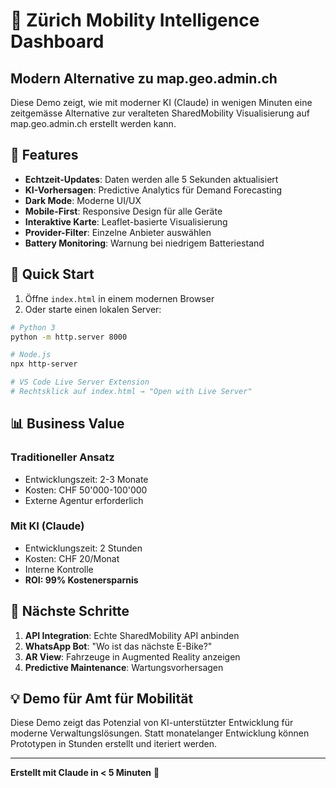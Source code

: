 # 🚀 Zürich Mobility Intelligence Dashboard

## Modern Alternative zu map.geo.admin.ch

Diese Demo zeigt, wie mit moderner KI (Claude) in wenigen Minuten eine zeitgemässe Alternative zur veralteten SharedMobility Visualisierung auf map.geo.admin.ch erstellt werden kann.

## 🎯 Features

- **Echtzeit-Updates**: Daten werden alle 5 Sekunden aktualisiert
- **KI-Vorhersagen**: Predictive Analytics für Demand Forecasting
- **Dark Mode**: Moderne UI/UX
- **Mobile-First**: Responsive Design für alle Geräte
- **Interaktive Karte**: Leaflet-basierte Visualisierung
- **Provider-Filter**: Einzelne Anbieter auswählen
- **Battery Monitoring**: Warnung bei niedrigem Batteriestand

## 🚀 Quick Start

1. Öffne `index.html` in einem modernen Browser
2. Oder starte einen lokalen Server:

```bash
# Python 3
python -m http.server 8000

# Node.js
npx http-server

# VS Code Live Server Extension
# Rechtsklick auf index.html → "Open with Live Server"
```

## 📊 Business Value

### Traditioneller Ansatz
- Entwicklungszeit: 2-3 Monate
- Kosten: CHF 50'000-100'000
- Externe Agentur erforderlich

### Mit KI (Claude)
- Entwicklungszeit: 2 Stunden
- Kosten: CHF 20/Monat
- Interne Kontrolle
- **ROI: 99% Kostenersparnis**

## 🔮 Nächste Schritte

1. **API Integration**: Echte SharedMobility API anbinden
2. **WhatsApp Bot**: "Wo ist das nächste E-Bike?"
3. **AR View**: Fahrzeuge in Augmented Reality anzeigen
4. **Predictive Maintenance**: Wartungsvorhersagen

## 💡 Demo für Amt für Mobilität

Diese Demo zeigt das Potenzial von KI-unterstützter Entwicklung für moderne Verwaltungslösungen. Statt monatelanger Entwicklung können Prototypen in Stunden erstellt und iteriert werden.

---

**Erstellt mit Claude in < 5 Minuten** 🤖
